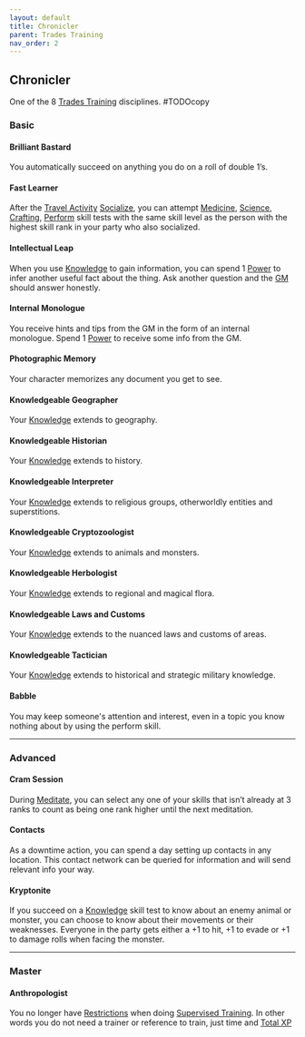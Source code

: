 ```yaml
---
layout: default
title: Chronicler
parent: Trades Training
nav_order: 2
---
```

## Chronicler
One of the 8 [Trades Training](Trades-Training) disciplines.
#TODOcopy 

### Basic

#### Brilliant Bastard
You automatically succeed on anything you do on a roll of double 1’s.

#### Fast Learner
After the [Travel Activity](Activities#Travel%20Activity) [Socialize](Activities#Socialize), you can attempt [Medicine](Medicine), [Science](Science), [Crafting](Crafting), [Perform](Perform) skill tests with the same skill level as the person with the highest skill rank in your party who also socialized. 

#### Intellectual Leap
When you use [Knowledge](Knowledge) to gain information, you can spend 1 [Power](Stats#Power) to infer another useful fact about the thing. Ask another question and the [GM](How-To-Play#GM) should answer honestly.

#### Internal Monologue
You receive hints and tips from the GM in the form of an internal monologue. Spend 1 [Power](Stats#Power) to receive some info from the GM.

#### Photographic Memory
Your character memorizes any document you get to see.                   

#### Knowledgeable Geographer
Your [Knowledge](Knowledge) extends to geography.

#### Knowledgeable Historian
Your [Knowledge](Knowledge) extends to history.

#### Knowledgeable Interpreter
Your [Knowledge](Knowledge) extends to religious groups, otherworldly entities and superstitions.

#### Knowledgeable Cryptozoologist
Your [Knowledge](Knowledge) extends to animals and monsters.

#### Knowledgeable Herbologist
Your [Knowledge](Knowledge) extends to regional and magical flora.

#### Knowledgeable Laws and Customs
Your [Knowledge](Knowledge) extends to the nuanced laws and customs of areas.

#### Knowledgeable Tactician
Your [Knowledge](Knowledge) extends to historical and strategic military knowledge.

#### Babble
You may keep someone's attention and interest, even in a topic you know nothing about by using the perform skill.

---
### Advanced
#### Cram Session
During [Meditate](Activities#Meditate), you can select any one of your skills that isn’t already at 3 ranks to count as being one rank higher until the next meditation.

#### Contacts
As a downtime action, you can spend a day setting up contacts in any location. This contact network can be queried for information and will send relevant info your way.

#### Kryptonite
If you succeed on a [Knowledge](Knowledge) skill test to know about an enemy animal or monster, you can choose to know about their movements or their weaknesses. Everyone in the party gets either a +1 to hit, +1 to evade or +1 to damage rolls when facing the monster.

---
### Master

#### Anthropologist
You no longer have [Restrictions](Character-Development#Restrictions) when doing [Supervised Training](Activities#Supervised%20Training). In other words you do not need a trainer or reference to train, just time and [Total XP](Stats#Total%20XP)